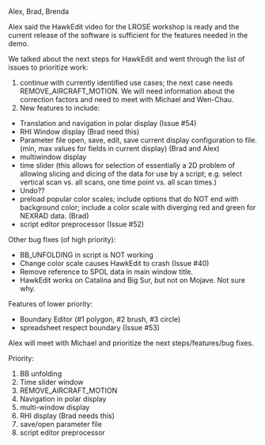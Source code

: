 Alex, Brad, Brenda

Alex said the HawkEdit video for the LROSE workshop is ready and the current release of the software is sufficient for the features needed in the demo.

We talked about the next steps for HawkEdit and went through the list of issues to prioritize work:
1. continue with currently identified use cases; the next case needs REMOVE_AIRCRAFT_MOTION.  We will need information about the correction factors and need to meet with Michael and Wen-Chau.
2. New features to include:


- Translation and navigation in polar display (Issue #54)
- RHI Window display (Brad need this)
- Parameter file open, save, edit, save current display configuration to file. (min, max values for fields in current display) (Brad and Alex)
- multiwindow display 
- time slider (this allows for selection of essentially a 2D problem of allowing slicing and dicing of the data for use by a script; e.g. select vertical scan vs. all scans, one time point vs. all scan times.)
- Undo??
- preload popular color scales; include options that do NOT end with background color; include a color scale with diverging red and green for NEXRAD data. (Brad)
- script editor preprocessor (Issue #52)

Other bug fixes (of high priority):
* BB_UNFOLDING in script is NOT working
* Change color scale causes HawkEdit to crash (Issue #40)
* Remove reference to SPOL data in main window title.
* HawkEdit works on Catalina and Big Sur, but not on Mojave. Not sure why.

Features of lower priority:
* Boundary Editor (#1 polygon, #2 brush, #3 circle)
* spreadsheet respect boundary (Issue #53)

Alex will meet with Michael and prioritize the next steps/features/bug fixes.

Priority:
1. BB unfolding
2. Time slider window 
3. REMOVE_AIRCRAFT_MOTION
4. Navigation in polar display 
5. multi-window display 
6. RHI display (Brad needs this) 
7. save/open parameter file  
8. script editor preprocessor 

